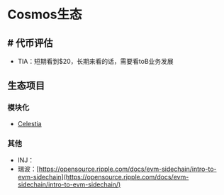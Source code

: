 # Cosmos生态

## # 代币评估

* TIA：短期看到$20，长期来看的话，需要看toB业务发展

## 生态项目

### 模块化

* [Celestia](celestia.md)

### 其他

* INJ：
* 瑞波：[https://opensource.ripple.com/docs/evm-sidechain/intro-to-evm-sidechain](https://opensource.ripple.com/docs/evm-sidechain/intro-to-evm-sidechain/)
